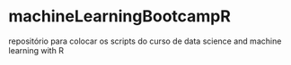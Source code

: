 # machineLearningBootcampR
repositório para colocar os scripts do curso de data science and machine learning with R
